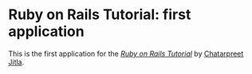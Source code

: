 # Ruby on Rails Tutorial: first application

This is the first application for the
 [*Ruby on Rails Tutorial*](http://railstutorial.org/)
by [Chatarpreet Jitla](https://github.com/cjitla).
